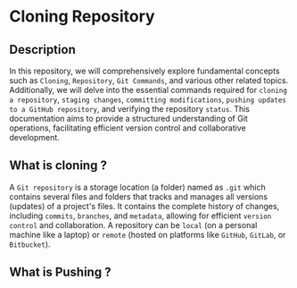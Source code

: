 # Cloning Repository

## Description

In this repository, we will comprehensively explore fundamental concepts such as `Cloning`, `Repository`, `Git Commands`, and various other related topics. Additionally, we will delve into the essential commands required for `cloning a repository`, `staging changes`, `committing modifications`, `pushing updates to a GitHub repository`, and verifying the repository `status`. This documentation aims to provide a structured understanding of Git operations, facilitating efficient version control and collaborative development.

## What is cloning ?

A `Git repository` is a storage location (a folder) named as `.git` which contains several files and folders that tracks and manages all versions (updates) of a project's files. It contains the complete history of changes, including `commits`, `branches`, and `metadata`, allowing for efficient `version control` and collaboration. A repository can be `local` (on a personal machine like a laptop) or `remote` (hosted on platforms like `GitHub`, `GitLab`, or `Bitbucket`).

## What is Pushing ?

